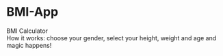 # BMI-App
BMI Calculator  
How it works: choose your gender, select your height, weight and age and magic happens!

